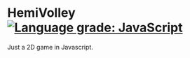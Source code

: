 # HemiVolley [![Language grade: JavaScript](https://img.shields.io/lgtm/grade/javascript/g/Patarimi/HemiVolley.svg?logo=lgtm&logoWidth=18)](https://lgtm.com/projects/g/Patarimi/HemiVolley/context:javascript)

Just a 2D game in Javascript.
